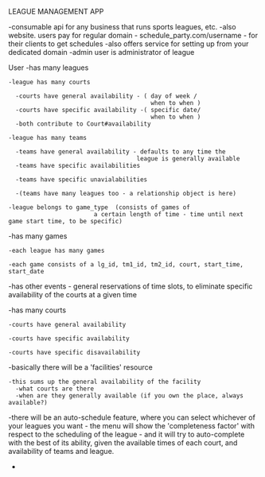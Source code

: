 





LEAGUE MANAGEMENT APP

-consumable api for any business that runs sports leagues, etc.
-also website. users pay for regular domain - schedule_party.com/username - for their clients to get schedules
-also offers service for setting up from your dedicated domain
-admin user is administrator of league

User
  -has many leagues

    -league has many courts

      -courts have general availability - ( day of week /
                                            when to when )
      -courts have specific availability -( specific date/
                                            when to when )
      -both contribute to Court#availability

    -league has many teams

      -teams have general availability - defaults to any time the
                                        league is generally available
      -teams have specific availabilities

      -teams have specific unavialabilities

      -(teams have many leagues too - a relationship object is here)

    -league belongs to game_type  (consists of games of
                            a certain length of time - time until next game start time, to be specific)

  -has many games

    -each league has many games

    -each game consists of a lg_id, tm1_id, tm2_id, court, start_time,    start_date

  -has other events - general reservations of time slots, to eliminate      specific availability of the courts at a given time

  -has many courts

    -courts have general availability

    -courts have specific availability

    -courts have specific disavailability

  -basically there will be a 'facilities' resource

    -this sums up the general availability of the facility
      -what courts are there
      -when are they generally available (if you own the place, always available?)

  -there will be an auto-schedule feature, where you can select whichever of your leagues you want - the menu will show the 'completeness factor' with respect to the scheduling of the league - and it will try to auto-complete with the best of its ability, given the available times of each court, and availability of teams and league.

  -
